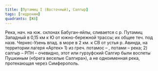 ```yaml
---
title: [Путамиц I (Восточный), Салгыр]
tags: [гидроним]
quadrants: [Ж8]
---
```


Река, нач. на юж. склонах Бабуган-яйлы, сливается с р. Путамиц Западный в 0,15
км к Ю от южно-бережной трассы; их общее теч. под назв. Черкес-Узень впад. в
море в 2 км. к СВ от устья р. Авинда, на территории лагеря «Артек» 1) из греч.
потамос – , потами – река; 2) салгыр – РПН – очевидно, этот или гурзуфский
Салгир были воспеты Пушкиным («брега веселые Салгира»), а не одноименная река,
протекающая через Симферополь.
